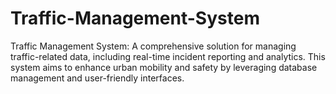 # Traffic-Management-System
Traffic Management System: A comprehensive solution for managing traffic-related data, including real-time incident reporting and analytics. This system aims to enhance urban mobility and safety by leveraging database management and user-friendly interfaces.
